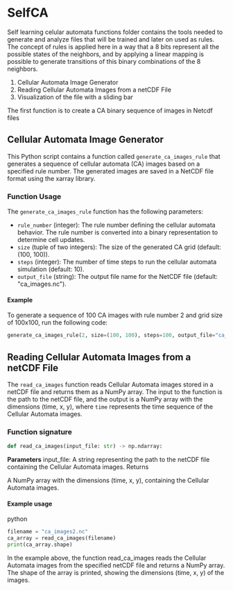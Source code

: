 # SelfCA

Self learning celular automata functions folder contains the tools needed to generate and analyze files that will be trained and later on used as rules. The concept of rules is applied here in a way that a 8 bits represent all the possible states of the neighbors, and by applying a linear mapping is possible to generate transitions of this binary combinations of the 8 neighbors.

1.  Cellular Automata Image Generator
2. Reading Cellular Automata Images from a netCDF File
3. Visualization of the file with a sliding bar

The first function is to create a CA binary sequence of images in Netcdf files
## Cellular Automata Image Generator

This Python script contains a function called `generate_ca_images_rule` that generates a sequence of cellular automata (CA) images based on a specified rule number. The generated images are saved in a NetCDF file format using the xarray library.

### Function Usage

The `generate_ca_images_rule` function has the following parameters:

- `rule_number` (integer): The rule number defining the cellular automata behavior. The rule number is converted into a binary representation to determine cell updates.
- `size` (tuple of two integers): The size of the generated CA grid (default: (100, 100)).
- `steps` (integer): The number of time steps to run the cellular automata simulation (default: 10).
- `output_file` (string): The output file name for the NetCDF file (default: "ca_images.nc").

#### Example

To generate a sequence of 100 CA images with rule number 2 and grid size of 100x100, run the following code:

```python
generate_ca_images_rule(2, size=(100, 100), steps=100, output_file="ca_images2.nc")
```


## Reading Cellular Automata Images from a netCDF File

The `read_ca_images` function reads Cellular Automata images stored in a netCDF file and returns them as a NumPy array. The input to the function is the path to the netCDF file, and the output is a NumPy array with the dimensions (time, x, y), where `time` represents the time sequence of the Cellular Automata images.

### Function signature
```python
def read_ca_images(input_file: str) -> np.ndarray:
```

**Parameters**
input_file: A string representing the path to the netCDF file containing the Cellular Automata images.
Returns

A NumPy array with the dimensions (time, x, y), containing the Cellular Automata images.

#### Example usage
python 
```python
filename = "ca_images2.nc"
ca_array = read_ca_images(filename)
print(ca_array.shape)
```
In the example above, the function read_ca_images reads the Cellular Automata images from the specified netCDF file and returns a NumPy array. The shape of the array is printed, showing the dimensions (time, x, y) of the images.
